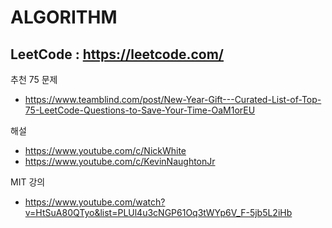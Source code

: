 # ALGORITHM

## LeetCode : https://leetcode.com/
추천 75 문제
- https://www.teamblind.com/post/New-Year-Gift---Curated-List-of-Top-75-LeetCode-Questions-to-Save-Your-Time-OaM1orEU

해설
- https://www.youtube.com/c/NickWhite
- https://www.youtube.com/c/KevinNaughtonJr


MIT 강의
- https://www.youtube.com/watch?v=HtSuA80QTyo&list=PLUl4u3cNGP61Oq3tWYp6V_F-5jb5L2iHb
